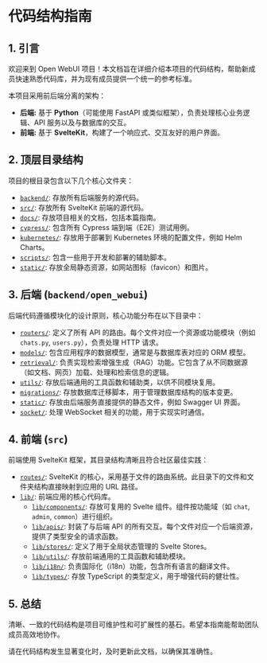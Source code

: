 # 代码结构指南

## 1. 引言

欢迎来到 Open WebUI 项目！本文档旨在详细介绍本项目的代码结构，帮助新成员快速熟悉代码库，并为现有成员提供一个统一的参考标准。

本项目采用前后端分离的架构：
*   **后端:** 基于 **Python**（可能使用 FastAPI 或类似框架），负责处理核心业务逻辑、API 服务以及与数据库的交互。
*   **前端:** 基于 **SvelteKit**，构建了一个响应式、交互友好的用户界面。

## 2. 顶层目录结构

项目的根目录包含以下几个核心文件夹：

*   [`backend/`](../backend/): 存放所有后端服务的源代码。
*   [`src/`](../src/): 存放所有 SvelteKit 前端的源代码。
*   [`docs/`](../docs/): 存放项目相关的文档，包括本篇指南。
*   [`cypress/`](../cypress/): 包含所有 Cypress 端到端（E2E）测试用例。
*   [`kubernetes/`](../kubernetes/): 存放用于部署到 Kubernetes 环境的配置文件，例如 Helm Charts。
*   [`scripts/`](../scripts/): 包含一些用于开发和部署的辅助脚本。
*   [`static/`](../static/): 存放全局静态资源，如网站图标（favicon）和图片。

## 3. 后端 (`backend/open_webui`)

后端代码遵循模块化的设计原则，核心功能分布在以下目录中：

*   [`routers/`](../backend/open_webui/routers/): 定义了所有 API 的路由。每个文件对应一个资源或功能模块（例如 `chats.py`, `users.py`），负责处理 HTTP 请求。
*   [`models/`](../backend/open_webui/models/): 包含应用程序的数据模型，通常是与数据库表对应的 ORM 模型。
*   [`retrieval/`](../backend/open_webui/retrieval/): 负责实现检索增强生成（RAG）功能。它包含了从不同数据源（如文档、网页）加载、处理和检索信息的逻辑。
*   [`utils/`](../backend/open_webui/utils/): 存放后端通用的工具函数和辅助类，以供不同模块复用。
*   [`migrations/`](../backend/open_webui/migrations/): 存放数据库迁移脚本，用于管理数据库结构的版本变更。
*   [`static/`](../backend/open_webui/static/): 存放由后端服务直接提供的静态文件，例如 Swagger UI 界面。
*   [`socket/`](../backend/open_webui/socket/): 处理 WebSocket 相关的功能，用于实现实时通信。

## 4. 前端 (`src`)

前端使用 SvelteKit 框架，其目录结构清晰且符合社区最佳实践：

*   [`routes/`](../src/routes/): SvelteKit 的核心，采用基于文件的路由系统。此目录下的文件和文件夹结构直接映射到应用的 URL 路径。
*   [`lib/`](../src/lib/): 前端应用的核心代码库。
    *   [`lib/components/`](../src/lib/components/): 存放可复用的 Svelte 组件。组件按功能域（如 `chat`, `admin`, `common`）进行组织。
    *   [`lib/apis/`](../src/lib/apis/): 封装了与后端 API 的所有交互。每个文件对应一个后端资源，提供了类型安全的请求函数。
    *   [`lib/stores/`](../src/lib/stores/): 定义了用于全局状态管理的 Svelte Stores。
    *   [`lib/utils/`](../src/lib/utils/): 存放前端通用的工具函数和辅助模块。
    *   [`lib/i18n/`](../src/lib/i18n/): 负责国际化（i18n）功能，包含所有语言的翻译文件。
    *   [`lib/types/`](../src/lib/types/): 存放 TypeScript 的类型定义，用于增强代码的健壮性。

## 5. 总结

清晰、一致的代码结构是项目可维护性和可扩展性的基石。希望本指南能帮助团队成员高效地协作。

请在代码结构发生显著变化时，及时更新此文档，以确保其准确性。